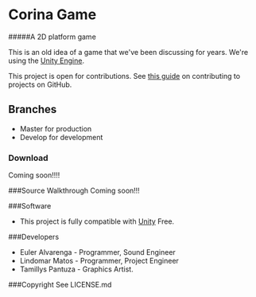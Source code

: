 Corina Game
========

#####A 2D platform game

This is an old idea of a game that we've been discussing for years. We're using the [Unity Engine](http://unity3d.com).

This project is open for contributions. See [this guide](https://guides.github.com/activities/contributing-to-open-source/) on contributing to projects on GitHub.

## Branches
* Master for production
* Develop for development

### Download
 Coming soon!!!! 

###Source Walkthrough
Coming soon!!!

###Software
- This project is fully compatible with [Unity](http://unity3d.com) Free.

###Developers
*  Euler Alvarenga  - Programmer, Sound Engineer
*  Lindomar Matos   - Programmer, Project Engineer
*  Tamillys Pantuza - Graphics Artist.


###Copyright
See LICENSE.md
